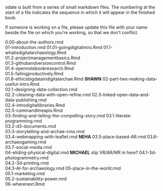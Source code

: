 odate is built from a series of small markdown files. The numbering at the start of a file indicates the sequence in which it will appear in the finished book. 

If someone is working on a file, please update this file with your name beside the file on which you're working, so that we don't conflict. 

0.00-about-the-authors.rmd	
01-introduction.rmd
01.01-goingdigitalintro.Rmd	
01.1-whatisdigitalarchaeology.Rmd	
01.2-projectmanagementbasics.Rmd	
01.3-githubandversioncontrol.Rmd	
01.4-opennotebookresearch.Rmd	
01.5-failingproductively.Rmd	
01.8-ethicsbigdataindigitalarchae.Rmd	**SHAWN**
02-part-two-making-data-useful-intro.Rmd	
02.1-designing-data-collection.rmd	
02.2-cleaning-data-with-open-refine.rmd	
02.3-linked-open-data-and-data-publishing.rmd	
02.4-introdigitallibraries.Rmd	
02.5-commandlineapis.Rmd	
03-finding-and-telling-the-compelling-story.rmd	
03.1-literate-programming.rmd	
03.2-d3-documents.rmd	
03.3-storytelling-and-archae-cms.rmd	
03.4-webmapping-with-leaflet.rmd	**NEHA** 
03.5-place-based-AR.rmd	
03.6-archaeogaming.rmd	
03.7-social-media.rmd	
04-eliding-physical-digital.rmd	 **MICHAEL** slip VR/AR/MR in here?
04.1-3d-photogrammetry.rmd	
04.2-3d-printing.rmd	
04.3-AI-for-archaeology.rmd	
05-place-in-the-world.rmd	
05.1-marketing.rmd	
05.2-sustainability-power.rmd	
06-wherenext.Rmd	
